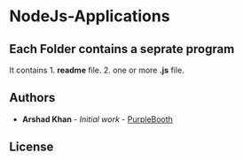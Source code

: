 # NodeJs-Applications

## Each Folder contains a seprate program
It contains 
    1. **readme** file.
    2. one or more **.js** file.
    

## Authors

* **Arshad Khan** - *Initial work* - [PurpleBooth](https://github.com/call8arshad/)


## License


